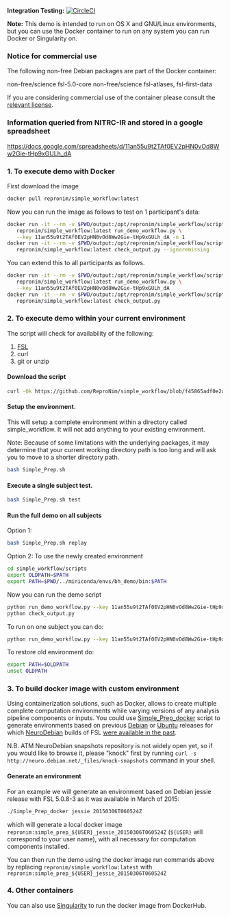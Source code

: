 **Integration Testing:** [![CircleCI](https://circleci.com/gh/ReproNim/simple_workflow.svg?style=svg)](https://circleci.com/gh/ReproNim/simple_workflow)

**Note:** This demo is intended to run on OS X and GNU/Linux environments, but you can use the Docker container to run on any system you can run Docker or Singularity on.

### Notice for commercial use

The following non-free Debian packages are part of the Docker container:

non-free/science        fsl-5.0-core
non-free/science        fsl-atlases, fsl-first-data

If you are considering commercial use of the container please consult the [relevant license](https://fsl.fmrib.ox.ac.uk/fsl/fslwiki/Licence).

### Information queried from NITRC-IR and stored in a google spreadsheet
https://docs.google.com/spreadsheets/d/11an55u9t2TAf0EV2pHN0vOd8Ww2Gie-tHp9xGULh_dA

### 1. To execute demo with Docker

First download the image
```bash
docker pull repronim/simple_workflow:latest
```

Now you can run the image as follows to test on 1 participant's data:

```bash
docker run -it --rm -v $PWD/output:/opt/repronim/simple_workflow/scripts/output \
   repronim/simple_workflow:latest run_demo_workflow.py \
   --key 11an55u9t2TAf0EV2pHN0vOd8Ww2Gie-tHp9xGULh_dA -n 1 
docker run -it --rm -v $PWD/output:/opt/repronim/simple_workflow/scripts/output \
   repronim/simple_workflow:latest check_output.py --ignoremissing
```

You can extend this to all participants as follows. 

```bash
docker run -it --rm -v $PWD/output:/opt/repronim/simple_workflow/scripts/output \
   repronim/simple_workflow:latest run_demo_workflow.py \
   --key 11an55u9t2TAf0EV2pHN0vOd8Ww2Gie-tHp9xGULh_dA
docker run -it --rm -v $PWD/output:/opt/repronim/simple_workflow/scripts/output \
   repronim/simple_workflow:latest check_output.py
```

### 2. To execute demo within your current environment

The script will check for availability of the following:

1. [FSL](https://fsl.fmrib.ox.ac.uk/)
2. curl
3. git or unzip

#### Download the script

```bash
curl -Ok https://github.com/ReproNim/simple_workflow/blob/f45865adf0e2a80015f9825b0f857befa3d3ac3b/Simple_Prep.sh
```

#### Setup the environment. 

This will setup a complete environment within a directory
called simple_workflow. It will not add anything to your existing environment. 

Note: Because of some limitations with the underlying packages, it may determine 
that your current working directory path is too long and will ask you to move to 
a shorter directory path.

```bash
bash Simple_Prep.sh
```

#### Execute a single subject test.
```bash
bash Simple_Prep.sh test
```

#### Run the full demo on all subjects

Option 1:
```bash
bash Simple_Prep.sh replay
```

Option 2: To use the newly created environment
```bash
cd simple_workflow/scripts
export OLDPATH=$PATH
export PATH=$PWD/../miniconda/envs/bh_demo/bin:$PATH
```

Now you can run the demo script
```bash
python run_demo_workflow.py --key 11an55u9t2TAf0EV2pHN0vOd8Ww2Gie-tHp9xGULh_dA
python check_output.py
```

To run on one subject you can do:
```bash
python run_demo_workflow.py --key 11an55u9t2TAf0EV2pHN0vOd8Ww2Gie-tHp9xGULh_dA -n 1
```

To restore old environment do:
```bash
export PATH=$OLDPATH
unset OLDPATH
```

### 3. To build docker image with custom environment

Using containerization solutions, such as Docker, allows to create
multiple complete computation environments while varying versions of any
analysis pipeline components or inputs.  You could use [Simple_Prep_docker](Simple_Prep_docker)
script to generate environments based on previous [Debian](http://www.debian.org) or [Ubuntu](http://ubuntu.com) releases
for which [NeuroDebian](http://neuro.debian.net) builds of FSL [were available in the past](http://snapshot-neuro.debian.net:5002/package/fsl).

N.B.  ATM NeuroDebian snapshots repository is not widely open yet, so if
you would like to browse it, please "knock" first by running
`curl -s http://neuro.debian.net/_files/knock-snapshots` command in your shell.

#### Generate an environment

For an example we will generate an environment based on Debian jessie
release with FSL 5.0.8-3 as it was available in March of 2015:

```bash
./Simple_Prep_docker jessie 20150306T060524Z
```

which will generate a local docker image `repronim:simple_prep_${USER}_jessie_20150306T060524Z`
(`${USER}` will correspond to your user name), with all necessary for computation
components installed.

You can then run the demo using the docker image run commands above by replacing 
`repronim/simple_workflow:latest` with `repronim:simple_prep_${USER}_jessie_20150306T060524Z`

### 4. Other containers

You can also use [Singularity](http://singularity.lbl.gov/) to run the docker 
image from DockerHub.
